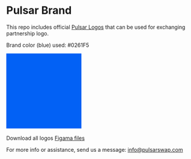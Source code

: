 # Pulsar Brand

This repo includes official [Pulsar Logos](https://github.com/PulsarSwap/Logo/tree/main/pulsar) that can be used for exchanging partnership logo.

Brand color (blue) used: #0261F5

![#0261F5](https://github.com/PulsarSwap/Logo/blob/main/pulsar/png/brand_color.png)

Download all logos [Figama files](https://www.figma.com/file/YpS2aAZaVN3eEW6ey0GxyW/Pulsar-Logo?node-id=557%3A8)

For more info or assistance, send us a message:
[info@pulsarswap.com](mailto:info@pulsarswap.com)
